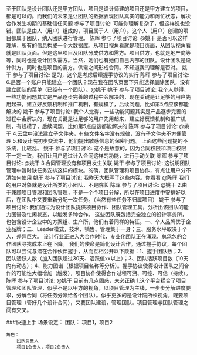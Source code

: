  至于团队是设计团队还是甲方团队，项目是设计师建的项目还是甲方建立的项目，都是可以的。而我们的未来是让团队的数据表现团队真实的能力和闲忙状态，解决合作发生初期的基础信任问题
  参与了项目讨论: 可能你理解复杂了，但这样说也没错。团队是由人（用户）组成的，项目属于人（用户）。这个人（用户）创建的项目都属于团队，纳入团队进行管理。
  陈晖 参与了项目讨论: @姚干 是否可以这样理解，所有的信息构成一个大数据库。从项目视角看就是项目页面，从团队视角看就是团队页面。但是这里项目及团队分成供方和需方。项目供方，也就是地产商等等，同时也是设计团队需方。当然，她们也有她们自己内部的团队。设计团队是设计供方，同时也是项目的需方。供需之间形成合同。不知道我的理解是否对。
姚干 参与了项目讨论: 是的，这个是考虑后续握手协议的实行
陈晖 参与了项目讨论: 6.是否一个账户只能建立一个团队？现在我在团队页面下只能选择删除团队，没有建立团队的菜单（已经有一个团队）。@姚干
姚干 参与了项目讨论: 我个人觉得，一些功能问题其实是产品逐步完善的过程中会解决的，现在关键是让足够的用户先用起来，建立好反馈机制和推广机制，有规模了，后续问题，比如第5点应该都能解决的
姚干 参与了项目讨论: 我个人觉得，一些功能问题其实是产品逐步完善的过程中会解决的，现在关键是让足够的用户先用起来，建立好反馈机制和推广机制，有规模了，后续问题，比如第5点应该都能解决的
陈晖 参与了项目讨论: @姚干 4.云盘中没法建立子文件夹，有些文件名字没有规律，没有子文件夹不方便管理 5.和设计院初步交流中，他们提出敏感信息的保密问题。 上面这些问题提的不系统，比较乱。
姚干 参与了项目讨论: 这个是故意的，因为合同权限和项目权限不一定一致，我们让用户通过计入合同这样的功能，进行手动关联
陈晖 参与了项目讨论: @姚干 3.合同管理没有和项目发生关联
姚干 参与了项目讨论: 这说明团队管理中暂时缺任务安排这样的模块。的确，团队管理和项目协作，有点让用户分不清如何使用
姚干 参与了项目讨论: 我昨天大概写了这些内容。你看看 @陈晖 我们的用户对象就是设计所类的小团队，不是院长
陈晖 参与了项目讨论: @姚干 2.由于兼顾项目管理和团队管理，不是一个个项目分解，所以在项目进度中安排好以后，在团队中又要重新分配一次任务。（当然有些任务不归属项目）
姚干 参与了项目讨论: 我们通过为设计团队提供项目协作、团队管理工具，分析出该团队的能力图谱及忙闲状态，以触发多种合作。 这些团队既包括完全独立的设计事务所，也包含设计企业中的方案组、生产所，他们有着同样的特征。一、个人品牌优于企业品牌；二、Leader模式，技术、销售、管理集于一身；三、服务水平取决于个人，差异巨大。 设计行业正进入大合作时代，专业化团队正在涌现，总承包的合作团队寻找成本正在下降。 我们的使命是简化设计合作。通过握手协议，每个团队可以尝试与潜在合作伙伴握手，从而互相公开以下数据：1、握手团队数；2、团队活跃人数（加入团队超过30天、活跃值xx以上）；3、团队活跃项目数（10天内有动态）；4、能力图谱（根据项目名称等分析）。握手协议使得设计团队之间合作的可能性大幅增加（触发），项目协作使得合作过程可溯、可控、可信（持续）。
陈晖 参与了项目讨论: @姚干 目前有几点困惑，未必正确 1.这个平台糅合了项目管理和团队管理，似乎不是以甲方的视角，以项目管理为主线，一步步分解进度要求，分解合同（将任务分派给各个团队）。似乎更多的是设计院所长视角，既要项目管理（管好几个设计合同），又要团队建设，管理团队。项目管理与团队管理之间有交叉。


###快速上手
场景设定：
	团队：
		项目1，项目2
		
	角色：
		团队负责人
		项目1负责人，项目2负责人


###